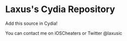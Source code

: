 # Laxus's Cydia Repository

Add this source in Cydia!

You can contact me on iOSCheaters or Twitter @laxusic
